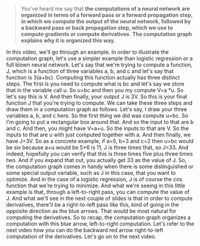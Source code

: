 > You've heard me say that **the computations of a neural network are organized in terms of a forward pass or a forward propagation step, in which we compute the output of the neural network, followed by a backward pass or back propagation step, which we use to compute gradients or compute derivatives**. **The computation graph explains why it is organized this way**. 

In this video, we'll go through an example. In order to illustrate the computation graph, let's use a simpler example than logistic regression or a full blown neural network. Let's say that we're trying to compute a function, J, which is a function of three variables a, b, and c and let's say that function is 3(a+bc). Computing this function actually has three distinct steps. The first is you need to compute what is bc and let's say we store that in the variable call u. So u=bc and then you my compute V=a *u. So let's say this is V. And then finally, your output J is 3V. So this is your final function J that you're trying to compute. We can take these three steps and draw them in a computation graph as follows. Let's say, I draw your three variables a, b, and c here. So the first thing we did was compute u=bc. So I'm going to put a rectangular box around that. And so the input to that are b and c. And then, you might have V=a+u. So the inputs to that are V. So the inputs to that are u with just computed together with a. And then finally, we have J=3V. So as a concrete example, if a=5, b=3 and c=2 then u=bc would be six because a+u would be 5+6 is 11, J is three times that, so J=33. And indeed, hopefully you can verify that this is three times five plus three times two. And if you expand that out, you actually get 33 as the value of J. So, the computation graph comes in handy when there is some distinguished or some special output variable, such as J in this case, that you want to optimize. And in the case of a logistic regression, J is of course the cos function that we're trying to minimize. And what we're seeing in this little example is that, through a left-to-right pass, you can compute the value of J. And what we'll see in the next couple of slides is that in order to compute derivatives, there'll be a right-to-left pass like this, kind of going in the opposite direction as the blue arrows. That would be most natural for computing the derivatives. So to recap, the computation graph organizes a computation with this blue arrow, left-to-right computation. Let's refer to the next video how you can do the backward red arrow right-to-left computation of the derivatives. Let's go on to the next video.